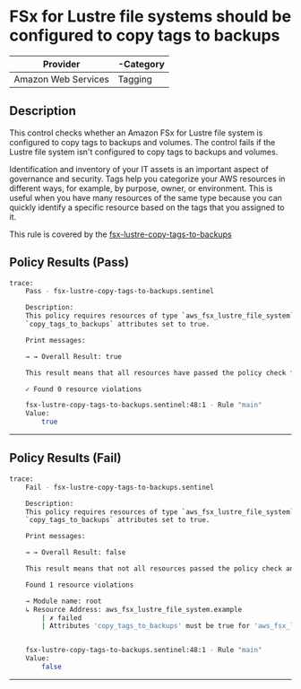 # FSx for Lustre file systems should be configured to copy tags to backups

| Provider            | -Category |
| ------------------- | --------- |
| Amazon Web Services |  Tagging  |

## Description

This control checks whether an Amazon FSx for Lustre file system is configured to copy tags to backups and volumes. The control fails if the Lustre file system isn't configured to copy tags to backups and volumes.

Identification and inventory of your IT assets is an important aspect of governance and security. Tags help you categorize your AWS resources in different ways, for example, by purpose, owner, or environment. This is useful when you have many resources of the same type because you can quickly identify a specific resource based on the tags that you assigned to it.

This rule is covered by the [fsx-lustre-copy-tags-to-backups](https://github.com/hashicorp/policy-library-NIST-Policy-Set-for-AWS-Terraform/blob/main/policies/fsx/fsx-lustre-copy-tags-to-backups.sentinel)

## Policy Results (Pass)

```bash
trace:
    Pass - fsx-lustre-copy-tags-to-backups.sentinel

    Description:
    This policy requires resources of type `aws_fsx_lustre_file_system` have the
    `copy_tags_to_backups` attributes set to true.

    Print messages:

    → → Overall Result: true

    This result means that all resources have passed the policy check for the policy fsx-lustre-copy-tags-to-backups-enabled.

    ✓ Found 0 resource violations

    fsx-lustre-copy-tags-to-backups.sentinel:48:1 - Rule "main"
    Value:
        true
```

---

## Policy Results (Fail)

```bash
trace:
    Fail - fsx-lustre-copy-tags-to-backups.sentinel

    Description:
    This policy requires resources of type `aws_fsx_lustre_file_system` have the
    `copy_tags_to_backups` attributes set to true.

    Print messages:

    → → Overall Result: false

    This result means that not all resources passed the policy check and the protected behavior is not allowed for the policy fsx-lustre-copy-tags-to-backups-enabled.

    Found 1 resource violations

    → Module name: root
    ↳ Resource Address: aws_fsx_lustre_file_system.example
        | ✗ failed
        | Attributes 'copy_tags_to_backups' must be true for 'aws_fsx_lustre_file_system' resources. Refer to https://docs.aws.amazon.com/securityhub/latest/userguide/fsx-controls.html#fsx-2 for more details.


    fsx-lustre-copy-tags-to-backups.sentinel:48:1 - Rule "main"
    Value:
        false
```

---
